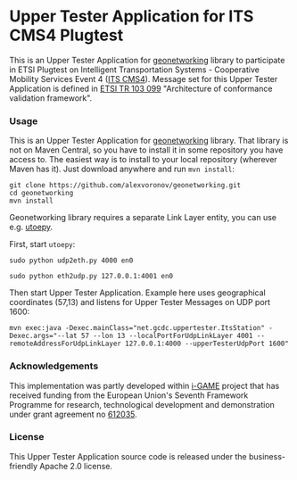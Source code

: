 # Upper Tester Application for ITS CMS4 Plugtest

This is an Upper Tester Application for [geonetworking](https://github.com/alexvoronov/geonetworking) library to participate in ETSI Plugtest on Intelligent Transportation Systems - Cooperative Mobility Services Event 4 ([ITS CMS4](http://www.etsi.org/news-events/events/846-plugtests-2015-itscms4)). Message set for this Upper Tester Application is defined in [ETSI TR 103 099](http://webapp.etsi.org/workprogram/Report_WorkItem.asp?WKI_ID=42425) "Architecture of conformance validation framework".

### Usage
This is an Upper Tester Application for [geonetworking](https://github.com/alexvoronov/geonetworking) library. That library is not on Maven Central, so you have to install it in some repository you have access to. The easiest way is to install to your local repository (wherever Maven has it). Just download anywhere and run `mvn install`:

```
git clone https://github.com/alexvoronov/geonetworking.git
cd geonetworking
mvn install
```

Geonetworking library requires a separate Link Layer entity, you can use e.g. [utoepy](https://github.com/alexvoronov/utoepy).

First, start `utoepy`:

```
sudo python udp2eth.py 4000 en0

sudo python eth2udp.py 127.0.0.1:4001 en0
```

Then start Upper Tester Application. Example here uses geographical coordinates (57,13) and listens for Upper Tester Messages on UDP port 1600:

```
mvn exec:java -Dexec.mainClass="net.gcdc.uppertester.ItsStation" -Dexec.args="--lat 57 --lon 13 --localPortForUdpLinkLayer 4001 --remoteAddressForUdpLinkLayer 127.0.0.1:4000 --upperTesterUdpPort 1600"
```

### Acknowledgements
This implementation was partly developed within [i-GAME](http://gcdc.net/i-game) project that has received funding from the European Union's Seventh Framework Programme for research, technological development and demonstration under grant agreement no [612035](http://cordis.europa.eu/project/rcn/110506_en.html).


### License

This Upper Tester Application source code is released under the business-friendly Apache 2.0 license.
